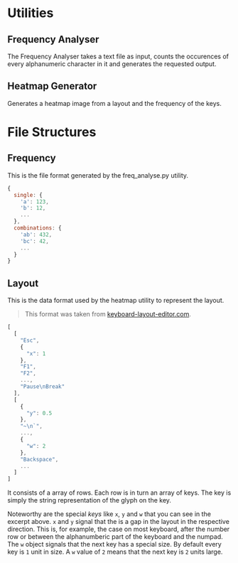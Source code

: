 # Utilities

## Frequency Analyser

The Frequency Analyser takes a text file as input, counts the occurences of every alphanumeric character in it and generates the requested output.

## Heatmap Generator

Generates a heatmap image from a layout and the frequency of the keys.

# File Structures

## Frequency

This is the file format generated by the freq_analyse.py utility.

```js
{
  single: {
    'a': 123,
    'b': 12,
    ...
  },
  combinations: {
    'ab': 432,
    'bc': 42,
    ...
  }
}
```

## Layout

This is the data format used by the heatmap utility to represent the layout.

> This format was taken from [keyboard-layout-editor.com](http://www.keyboard-layout-editor.com/).

```js
[
  [
    "Esc",
    {
      "x": 1
    },
    "F1",
    "F2",
    ...,
    "Pause\nBreak"
  ],
  [
    {
      "y": 0.5
    },
    "~\n`",
    ...,
    {
      "w": 2
    },
    "Backspace",
    ...
  ]
]
```

It consists of a array of rows. Each row is in turn an array of keys. The key is simply the string representation of the glyph on the key.

Noteworthy are the special *keys* like `x`, `y` and `w` that you can see in the excerpt above. `x` and `y` signal that the is a gap in the layout in the respective direction. This is, for example, the case on most keyboard, after the number row or between the alphanumberic part of the keyboard and the numpad. The `w` object signals that the next key has a special size. By default every key is `1` unit in size. A `w` value of `2` means that the next key is `2` units large. 
